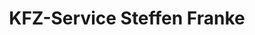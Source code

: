 ---
title: "KFZ-Service Steffen Franke"
url: /st-egidien/kfz-service-steffen-franke/
shop: Autowerkstatt
---